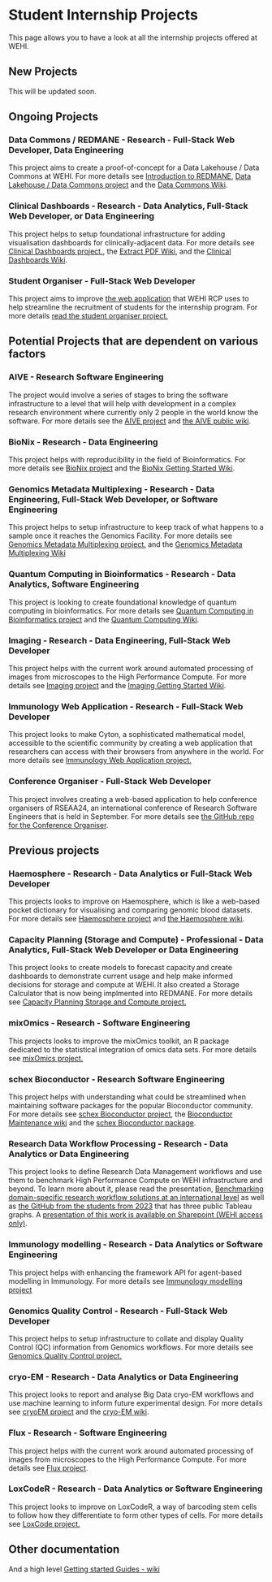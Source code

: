 # Student Internship Projects

This page allows you to have a look at all the internship projects offered at WEHI.

## New Projects 

This will be updated soon.

## Ongoing Projects

### Data Commons / REDMANE - Research - Full-Stack Web Developer, Data Engineering
This project aims to create a proof-of-concept for a Data Lakehouse / Data Commons at WEHI. For more details see [Introduction to REDMANE](https://www.canva.com/design/DAGRElfmJC4/4qVkhe7LuQR1MYBUxPBWdw/view?utm_content=DAGRElfmJC4&utm_campaign=designshare&utm_medium=link&utm_source=editor), [Data Lakehouse / Data Commons project](student-data-commons) and the [Data Commons Wiki](https://github.com/WEHI-ResearchComputing/data-commons/wiki).

### Clinical Dashboards - Research - Data Analytics, Full-Stack Web Developer, or Data Engineering
This project helps to setup foundational infrastructure for adding visualisation dashboards for clinically-adjacent data. For more details see [Clinical Dashboards project.](student-clinical-dashboards), the [Extract PDF Wiki](https://github.com/Clinical-Informatics-Collaborative/pdf-extraction-clinical-reports/wiki), and the [Clinical Dashboards Wiki](https://github.com/Clinical-Informatics-Collaborative/clinical_dashboards/wiki).

### Student Organiser - Full-Stack Web Developer
This project aims to improve [the web application](https://github.com/WEHI-ResearchComputing/student-intern-organiser) that WEHI RCP uses to help streamline the recruitment of students for the internship program. For more details [read the student organiser project.](student-organiser)


## Potential Projects that are dependent on various factors

### AIVE - Research Software Engineering
The project would involve a series of stages to bring the software infrastructure to a level that will help with development in a complex research environment where currently only 2 people in the world know the software.  For more details see the [AIVE project](student-aive) and [the AIVE public wiki](https://github.com/MitochondRuna/AIVE-Intro/wiki).

### BioNix - Research - Data Engineering
This project helps with reproducibility in the field of Bioinformatics. For more details see [BioNix project](student-bionix) and the [BioNix Getting Started Wiki](https://github.com/WEHI-ResearchComputing/BioNix-GettingStarted/wiki).

### Genomics Metadata Multiplexing - Research - Data Engineering, Full-Stack Web Developer, or Software Engineering
This project helps to setup infrastructure to keep track of what happens to a sample once it reaches the Genomics Facility. For more details see [Genomics Metadata Multiplexing project.](student-genomics-metadata.md) and the [Genomics Metadata Multiplexing Wiki](https://github.com/WEHI-ResearchComputing/Genomics-Metadata-Multiplexing/wiki) 

### Quantum Computing in Bioinformatics - Research - Data Analytics, Software Engineering

This project is looking to create foundational knowledge of quantum computing in bioinformatics. For more details see [Quantum Computing in Bioinformatics project](student-quantum) and the [Quantum Computing Wiki](https://github.com/WEHI-ResearchComputing/quantum-computing/wiki).

### Imaging - Research - Data Engineering, Full-Stack Web Developer
This project helps with the current work around automated processing of images from microscopes to the High Performance Compute. For more details see [Imaging project](student-imaging) and the [Imaging Getting Started Wiki](https://github.com/WEHI-ResearchComputing/Imaging-Getting-Started/wiki).


### Immunology Web Application - Research - Full-Stack Web Developer

This project looks to make Cyton, a sophisticated mathematical model, accessible to the scientific community by creating a web application that researchers can access with their browsers from anywhere in the world. For more details see [Immunology Web Application project.](student-immunology-web-application)


### Conference Organiser - Full-Stack Web Developer

This project involves creating a web-based application to help conference organisers of RSEAA24, an international conference of Research Software Engineers that is held in September. For more details see [the GitHub repo for the Conference Organiser](https://github.com/rowlandm/conference_organiser).



## Previous projects


### Haemosphere - Research - Data Analytics or Full-Stack Web Developer
This projects looks to improve on Haemosphere, which is like a web-based pocket dictionary for visualising and comparing genomic blood datasets. For more details see [Haemosphere project](student-haemosphere) and [the Haemosphere wiki](https://github.com/WEHI-ResearchComputing/haemosphere-introduction/wiki).

### Capacity Planning (Storage and Compute) - Professional - Data Analytics, Full-Stack Web Developer or Data Engineering
This project looks to create models to forecast capacity and create dashboards to demonstrate current usage and help make informed decisions for storage and compute at WEHI. It also created a Storage Calculator that is now being implmented into REDMANE. For more details see [Capacity Planning Storage and Compute project.](student-capacity-planning.md)

### mixOmics - Research - Software Engineering
This projects looks to improve the mixOmics toolkit, an R package dedicated to the statistical integration of omics data sets. For more details see  [mixOmics project.](student-mixOmics.md) 


### schex Bioconductor - Research Software Engineering
This project helps with understanding what could be streamlined when maintaining software packages for the popular Bioconductor community. For more details see [schex Bioconductor project](student-schex), the [Bioconductor Maintenance wiki](https://github.com/WEHI-ResearchComputing/bioconductor_maintenance/wiki) and the [schex Bioconductor package](https://bioconductor.org/packages/release/bioc/html/schex.html).


### Research Data Workflow Processing - Research -  Data Analytics or Data Engineering
This project looks to define Research Data Management workflows and use them to benchmark High Performance Compute on WEHI infrastructure and beyond.
To learn more about it, please read the presentation, [Benchmarking domain-specific research workflow solutions at an international level](https://figshare.com/articles/presentation/Benchmarking_domain-specific_research_workflow_solutions_at_an_international_level/21259425) as well as [the GitHub from the students from 2023](https://github.com/JiayaoLU/Data-Science-Project) that has three public Tableau graphs. A [presentation of this work is available on Sharepoint (WEHI access only)](https://wehieduau.sharepoint.com/:b:/r/sites/StudentInternGroupatWEHI/Shared%20Documents/Benchmarking%20HPC%20Research%20Data%20Workflow/DSP%20S2%20Final%20Presentation.pdf?csf=1&web=1&e=iB4AFa).

### Immunology modelling - Research - Data Analytics or Software Engineering
This project helps with enhancing the framework API for agent-based modelling in Immunology. For more details see [Immunology modelling project](student-immunology-modelling)

### Genomics Quality Control - Research - Full-Stack Web Developer
This project helps to setup infrastructure to collate and display Quality Control (QC) information from Genomics workflows. For more details see [Genomics Quality Control project.](student-genomics-qc)


### cryo-EM - Research - Data Analytics or Data Engineering
This project looks to report and analyse Big Data cryo-EM workflows and use machine learning to inform future experimental design. For more details see [cryoEM project](student-cryoem) and the [cryo-EM wiki](https://github.com/WEHI-ResearchComputing/cryo_em_grid_detection_ai/wiki).

### Flux - Research - Software Engineering

This project helps with the current work around automated processing of images from microscopes to the High Performance Compute. For more details see [Flux project](student-flux).

### LoxCodeR - Research - Data Analytics or Software Engineering
This project looks to improve on LoxCodeR, a way of barcoding stem cells to follow how they differentiate to form other types of cells. For more details see [LoxCode project.](student-loxcoder)


## Other documentation

And a high level [Getting started Guides - wiki](https://github.com/Research-Data-Workflows/getting-started-guide/wiki)

